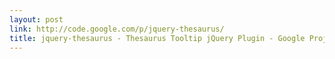 ```yaml
---
layout: post
link: http://code.google.com/p/jquery-thesaurus/
title: jquery-thesaurus - Thesaurus Tooltip jQuery Plugin - Google Project Hosting
---
```


